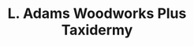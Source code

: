 ---
title: "L. Adams Woodworks Plus Taxidermy"
url: /alice/l-adams-woodworks-plus-taxidermy/
shop: shop
---